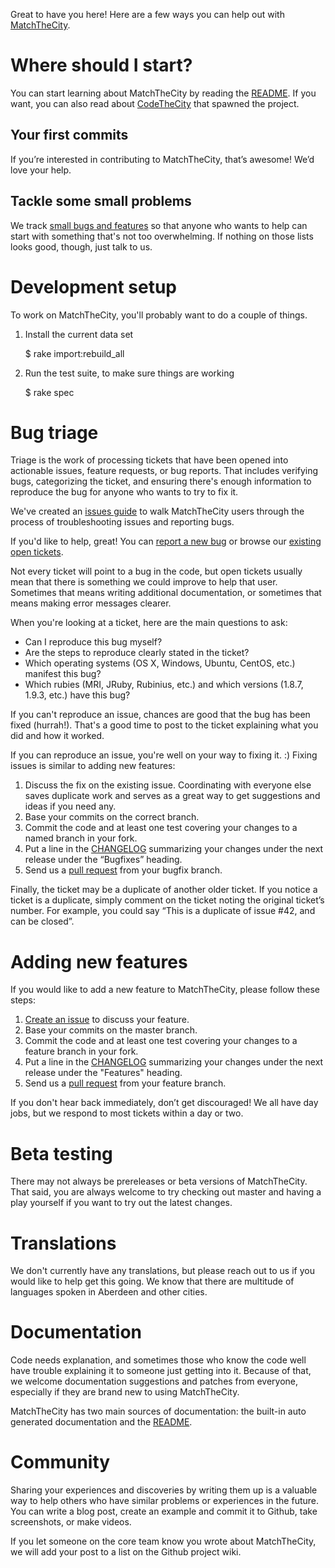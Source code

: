 Great to have you here! Here are a few ways you can help out with [MatchTheCity](http://github.com/CodeTheCity/matchthecity).

# Where should I start?

You can start learning about MatchTheCity by reading the [README](https://github.com/CodeTheCity/matchthecity/blob/master/README.md). If you want, you can also read about [CodeTheCity](http://codethecity.org) that spawned the project.

## Your first commits

If you’re interested in contributing to MatchTheCity, that’s awesome! We’d love your help.

## Tackle some small problems

We track [small
bugs and features](https://github.com/CodeTheCity/matchthecity/issues?labels=small&state=open) so that anyone who wants to help can start with something that's not too overwhelming. If nothing on those lists looks good, though, just talk to us.


# Development setup

To work on MatchTheCity, you'll probably want to do a couple of things.

  1. Install the current data set

        $ rake import:rebuild_all

  2. Run the test suite, to make sure things are working

        $ rake spec

# Bug triage

Triage is the work of processing tickets that have been opened into actionable issues, feature requests, or bug reports. That includes verifying bugs, categorizing the ticket, and ensuring there's enough information to reproduce the bug for anyone who wants to try to fix it.

We've created an [issues guide](https://github.com/CodeTheCity/matchthecity/blob/master/ISSUES.md) to walk MatchTheCity users through the process of troubleshooting issues and reporting bugs.

If you'd like to help, great! You can [report a new bug](https://github.com/CodeTheCity/matchthecity/issues/new) or browse our [existing open tickets](https://github.com/CodeTheCity/matchthecity/issues).

Not every ticket will point to a bug in the code, but open tickets usually mean that there is something we could improve to help that user. Sometimes that means writing additional documentation, or sometimes that means making error messages clearer.

When you're looking at a ticket, here are the main questions to ask:

  * Can I reproduce this bug myself?
  * Are the steps to reproduce clearly stated in the ticket?
  * Which operating systems (OS X, Windows, Ubuntu, CentOS, etc.) manifest this bug?
  * Which rubies (MRI, JRuby, Rubinius, etc.) and which versions (1.8.7, 1.9.3, etc.) have this bug?

If you can't reproduce an issue, chances are good that the bug has been fixed (hurrah!). That's a good time to post to the ticket explaining what you did and how it worked.

If you can reproduce an issue, you're well on your way to fixing it. :) Fixing issues is similar to adding new features:

  1. Discuss the fix on the existing issue. Coordinating with everyone else saves duplicate work and serves as a great way to get suggestions and ideas if you need any.
  2. Base your commits on the correct branch. 
  3. Commit the code and at least one test covering your changes to a named branch in your fork.
  4. Put a line in the [CHANGELOG](https://github.com/CodeTheCity/matchthecity/blob/master/CHANGELOG.md) summarizing your changes under the next release under the “Bugfixes” heading.
  5. Send us a [pull request](https://help.github.com/articles/using-pull-requests) from your bugfix branch.

Finally, the ticket may be a duplicate of another older ticket. If you notice a ticket is a duplicate, simply comment on the ticket noting the original ticket’s number. For example, you could say “This is a duplicate of issue #42, and can be closed”.


# Adding new features

If you would like to add a new feature to MatchTheCity, please follow these steps:

  1. [Create an issue](https://github.com/CodeTheCity/matchthecity/issues/new) to discuss your feature.
  2. Base your commits on the master branch.
  3. Commit the code and at least one test covering your changes to a feature branch in your fork.
  4. Put a line in the [CHANGELOG](https://github.com/CodeTheCity/matchthecity/blob/master/CHANGELOG.md) summarizing your changes under the next release under the "Features" heading.
  5. Send us a [pull request](https://help.github.com/articles/using-pull-requests) from your feature branch.

If you don't hear back immediately, don’t get discouraged! We all have day jobs, but we respond to most tickets within a day or two.


# Beta testing

There may not always be prereleases or beta versions of MatchTheCity. That said, you are always welcome to try checking out master and having a play yourself if you want to try out the latest changes.


# Translations

We don't currently have any translations, but please reach out to us if you would like to help get this going. We know that there are multitude of languages spoken in Aberdeen and other cities.


# Documentation

Code needs explanation, and sometimes those who know the code well have trouble explaining it to someone just getting into it. Because of that, we welcome documentation suggestions and patches from everyone, especially if they are brand new to using MatchTheCity.

MatchTheCity has two main sources of documentation: the built-in auto generated documentation and the [README](https://github.com/CodeTheCity/matchthecity/blob/master/README.md).


# Community

Sharing your experiences and discoveries by writing them up is a valuable way to help others who have similar problems or experiences in the future. You can write a blog post, create an example and commit it to Github, take screenshots, or make videos.

If you let someone on the core team know you wrote about MatchTheCity, we will add your post to a list on the Github project wiki.
